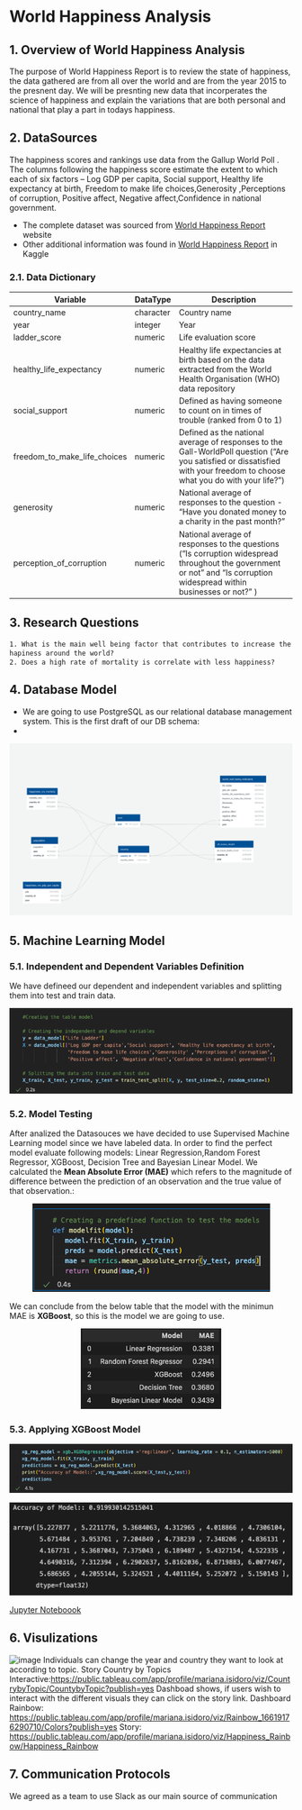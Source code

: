 # World Happiness Analysis

## 1. Overview of World Happiness Analysis

The purpose of World Happiness Report is to review the state of happiness, the data gathered are from all over the world and are from the year 2015 to the presnent day. We will be presnting new data that incorperates the science of happiness and explain the variations that are both personal and national that play a part in todays happiness.


##  2. DataSources

The happiness scores and rankings use data from the Gallup World Poll . The columns following the happiness score estimate the extent to which each of six factors – Log GDP per capita, Social support, Healthy life expectancy at birth, Freedom to make life choices,Generosity ,Perceptions of corruption, Positive affect, Negative affect,Confidence in national government.

* The complete dataset was sourced from [World Happiness Report](https://worldhappiness.report/ed/2022/#appendices-and-data) website
* Other additional information was found in [World Happiness Report](https://worldhappiness.report/ed/2022/#appendices-and-data) in Kaggle

### 2.1. Data Dictionary

| Variable | DataType | Description |
| -------- | -------- | ----------- |
| country_name | character | Country name |
| year | integer | Year|
| ladder_score | numeric | Life evaluation score |
| healthy_life_expectancy |	numeric | Healthy life expectancies at birth based on the data extracted from the World Health Organisation (WHO) data repository |
| social_support | numeric |Defined as having someone to count on in times of trouble (ranked from 0 to 1)
| freedom_to_make_life_choices | numeric | Defined as the national average of responses to the Gall-WorldPoll question (“Are you satisfied or dissatisfied with your freedom to choose what you do with your life?”) |
| generosity | numeric | National average of responses to the question - “Have you donated money to a charity in the past month?” |
| perception_of_corruption |numeric | National average of responses to the questions (“Is corruption widespread throughout the government or not” and “Is corruption widespread within businesses or not?” ) |


## 3. Research Questions

    1. What is the main well being factor that contributes to increase the hapiness around the world?
    2. Does a high rate of mortality is correlate with less happiness?

## 4.  Database Model

 * We are going to use PostgreSQL as our relational database management system. This is the first draft of our DB schema: 
 * 
<p align="center">
  <img  src="db_squema_draft1.png" >
</p>


## 5. Machine Learning Model
### 5.1. Independent and Dependent Variables Definition

We have defineed our dependent and independent variables and splitting them into test and train data.

<p align="center">
  <img  src="Resources/ML1.png" >
</p>

### 5.2. Model Testing
 After analized the Datasouces we have decided to use Supervised Machine Learning model since we have labeled data. In order to find the perfect model evaluate following models: Linear Regression,Random Forest Regressor, XGBoost, Decision Tree and Bayesian Linear Model. We calculated the **Mean Absolute Error (MAE)** which refers to the magnitude of difference between the prediction of an observation and the true value of that observation.:

<p align="center">
  <img  src="Resources/ML2.png" >
</p>
 
 We can conclude from the below table that the model with the minimun MAE is **XGBoost**, so this is the model we are going to use.
 
 <p align="center">
  <img  src="Resources/ML3.png" >
</p>
 
### 5.3. Applying XGBoost Model

<p align="center">
  <img  src="Resources/ML4.png" >
</p>
<p align="center">
  <img  src="Resources/ML5.png" >
</p>

 [Jupyter Noteboook](https://github.com/melissa95marin/Final-Project/blob/main/hapiness_models.ipynb)

## 6. Visulizations
![image](https://user-images.githubusercontent.com/102998228/188253859-6e09eca7-da5f-49d9-95b6-14a288fb5a46.png)
Individuals can change the year and country they want to look at according to topic. 
Story Country by Topics Interactive:https://public.tableau.com/app/profile/mariana.isidoro/viz/CountrybyTopic/CountybyTopic?publish=yes
Dashboad shows, if users wish to interact with the different visuals they can click on the story link.
Dashboard Rainbow: https://public.tableau.com/app/profile/mariana.isidoro/viz/Rainbow_16619176290710/Colors?publish=yes
Story: https://public.tableau.com/app/profile/mariana.isidoro/viz/Happiness_Rainbow/Happiness_Rainbow
## 7. Communication Protocols

We agreed as a team to use Slack as our main source of communication


